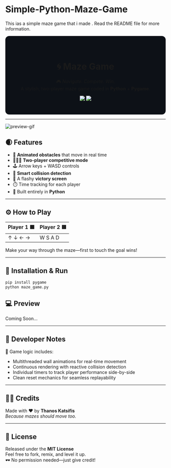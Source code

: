 # Simple-Python-Maze-Game
This ias a simple maze game that i made . Read the README file for more information.

<div align="center" style="background-color:#0d1117; padding: 40px; border-radius: 12px;">

# 🌀 Maze Game

🎮 _Navigate. Compete. Win._  
A stylish, two-player maze game coded in **Python** + **Pygame**.

<img src="https://img.shields.io/badge/Pygame-2.1-brightgreen?style=flat-square&logo=python&logoColor=white">
<img src="https://img.shields.io/badge/Python-3.8%2B-blue?style=flat-square&logo=python">

</div>

---

![preview-gif](https://user-images.githubusercontent.com/YOUR_USERNAME_HERE/maze-preview.gif)

## 🌒 Features

- 🧱 **Animated obstacles** that move in real time
- 🧑‍🤝‍🧑 **Two-player competitive mode**
- 🕹️ Arrow keys + WASD controls
- 🧠 **Smart collision detection**
- 🎯 A flashy **victory screen**
- ⏱️ Time tracking for each player
- 🐍 Built entirely in **Python**

---

## ⚙️ How to Play

| Player 1 🟩 | Player 2 🟥 |
|------------|-------------|
| ↑ ↓ ← →    | W S A D     |

Make your way through the maze—first to touch the goal wins!

---

## 🚀 Installation & Run

```bash
pip install pygame
python maze_game.py


```

## 💻 Preview

Coming Soon...

---

## 🧪 Developer Notes

🧠 Game logic includes:
- Multithreaded wall animations for real-time movement
- Continuous rendering with reactive collision detection
- Individual timers to track player performance side-by-side
- Clean reset mechanics for seamless replayability

---

## 👨‍🎨 Credits

Made with ❤️ by **Thanos Katsifis**  
_Because mazes should move too._

---

## 📄 License

Released under the **MIT License**  
Feel free to fork, remix, and level it up.  
🕶️ No permission needed—just give credit!


